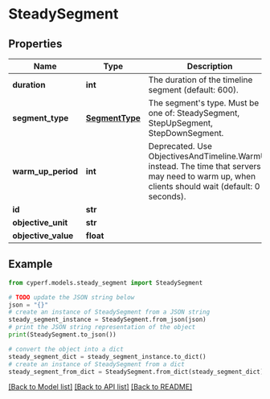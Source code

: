 # SteadySegment


## Properties

Name | Type | Description | Notes
------------ | ------------- | ------------- | -------------
**duration** | **int** | The duration of the timeline segment (default: 600). | 
**segment_type** | [**SegmentType**](SegmentType.md) | The segment&#39;s type. Must be one of: SteadySegment, StepUpSegment, StepDownSegment. | 
**warm_up_period** | **int** | Deprecated. Use ObjectivesAndTimeline.WarmUp instead. The time that servers may need to warm up, when clients should wait (default: 0 seconds). | [optional] 
**id** | **str** |  | 
**objective_unit** | **str** |  | 
**objective_value** | **float** |  | 

## Example

```python
from cyperf.models.steady_segment import SteadySegment

# TODO update the JSON string below
json = "{}"
# create an instance of SteadySegment from a JSON string
steady_segment_instance = SteadySegment.from_json(json)
# print the JSON string representation of the object
print(SteadySegment.to_json())

# convert the object into a dict
steady_segment_dict = steady_segment_instance.to_dict()
# create an instance of SteadySegment from a dict
steady_segment_from_dict = SteadySegment.from_dict(steady_segment_dict)
```
[[Back to Model list]](../README.md#documentation-for-models) [[Back to API list]](../README.md#documentation-for-api-endpoints) [[Back to README]](../README.md)


